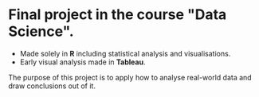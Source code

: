 # Final project in the course "Data Science".
- Made solely in **R** including statistical analysis and visualisations.
- Early visual analysis made in **Tableau**.

The purpose of this project is to apply how to analyse real-world data and draw conclusions out of it.

